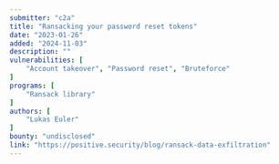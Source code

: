 ```yaml
---
submitter: "c2a"
title: "Ransacking your password reset tokens"
date: "2023-01-26"
added: "2024-11-03"
description: ""
vulnerabilities: [
    "Account takeover", "Password reset", "Bruteforce"
]
programs: [
    "Ransack library"
]
authors: [
    "Lukas Euler"
]
bounty: "undisclosed"
link: "https://positive.security/blog/ransack-data-exfiltration"
---
```




